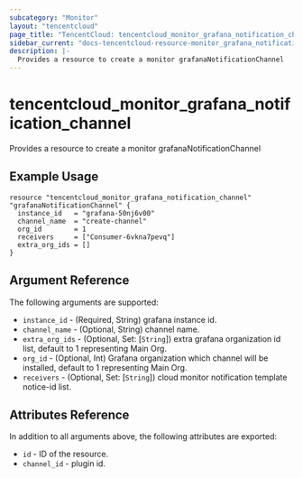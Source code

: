 ```yaml
---
subcategory: "Monitor"
layout: "tencentcloud"
page_title: "TencentCloud: tencentcloud_monitor_grafana_notification_channel"
sidebar_current: "docs-tencentcloud-resource-monitor_grafana_notification_channel"
description: |-
  Provides a resource to create a monitor grafanaNotificationChannel
---
```


# tencentcloud_monitor_grafana_notification_channel

Provides a resource to create a monitor grafanaNotificationChannel

## Example Usage

```hcl
resource "tencentcloud_monitor_grafana_notification_channel" "grafanaNotificationChannel" {
  instance_id   = "grafana-50nj6v00"
  channel_name  = "create-channel"
  org_id        = 1
  receivers     = ["Consumer-6vkna7pevq"]
  extra_org_ids = []
}
```

## Argument Reference

The following arguments are supported:

* `instance_id` - (Required, String) grafana instance id.
* `channel_name` - (Optional, String) channel name.
* `extra_org_ids` - (Optional, Set: [`String`]) extra grafana organization id list, default to 1 representing Main Org.
* `org_id` - (Optional, Int) Grafana organization which channel will be installed, default to 1 representing Main Org.
* `receivers` - (Optional, Set: [`String`]) cloud monitor notification template notice-id list.

## Attributes Reference

In addition to all arguments above, the following attributes are exported:

* `id` - ID of the resource.
* `channel_id` - plugin id.


